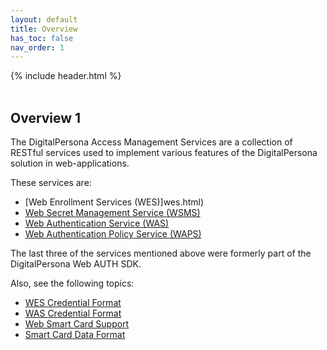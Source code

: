 ```yaml
---
layout: default
title: Overview
has_toc: false
nav_order: 1
---
```


{% include header.html %}     
<BR>  

## Overview 1

The DigitalPersona Access Management Services are a collection of RESTful services used to implement various features of the DigitalPersona solution in web-applications.

These services are:

- [Web Enrollment Services (WES)]wes.html)
- [Web Secret Management Service (WSMS)](https://hidglobal.github.io/digitalpersona-access-management-services/docs/wsms.html)  
- [Web Authentication Service (WAS)](https://hidglobal.github.io/digitalpersona-access-management-services/docs/wsms.html)
- [Web Authentication Policy Service (WAPS)](https://hidglobal.github.io/digitalpersona-access-management-services/docs/waps.html)

The last three of the services mentioned above were formerly part of the DigitalPersona Web AUTH SDK.

Also, see the following topics:

- [WES Credential Format](https://hidglobal.github.io/digitalpersona-access-management-services/docs/wes-cred-format.html)  
- [WAS Credential Format](https://hidglobal.github.io/digitalpersona-access-management-services/docs/was-cred-format.html)
- [Web Smart Card Support](https://hidglobal.github.io/digitalpersona-access-management-services/docs/web-smart-card-support.html)
- [Smart Card Data Format](https://hidglobal.github.io/digitalpersona-access-management-services/docs/smart-card-data-format.html)
